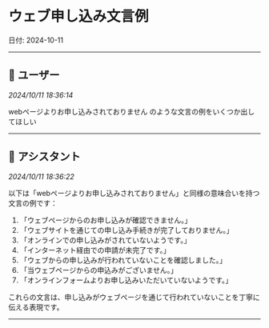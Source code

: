 # ウェブ申し込み文言例

日付: 2024-10-11

---

## 👤 ユーザー
*2024/10/11 18:36:14*

webページよりお申し込みされておりません のような文言の例をいくつか出してほしい

---

## 🤖 アシスタント
*2024/10/11 18:36:22*

以下は「webページよりお申し込みされておりません」と同様の意味合いを持つ文言の例です：

1. 「ウェブページからのお申し込みが確認できません。」
2. 「ウェブサイトを通じての申し込み手続きが完了しておりません。」
3. 「オンラインでの申し込みがされていないようです。」
4. 「インターネット経由での申請が未完了です。」
5. 「ウェブからの申し込みが行われていないことを確認しました。」
6. 「当ウェブページからの申込みがございません。」
7. 「オンラインフォームよりお申し込みいただいていないようです。」

これらの文言は、申し込みがウェブページを通じて行われていないことを丁寧に伝える表現です。

---
